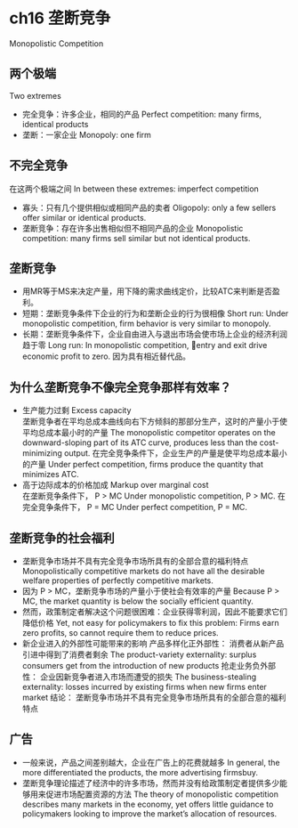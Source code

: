 # ch16 垄断竞争
Monopolistic Competition 
## 两个极端
Two extremes
- 完全竞争：许多企业，相同的产品
Perfect competition:  many firms, identical products
- 垄断：一家企业
Monopoly:  one firm
## 不完全竞争
在这两个极端之间
In between these extremes:  imperfect competition
- 寡头：只有几个提供相似或相同产品的卖者
Oligopoly:  only a few sellers offer similar or identical products. 
- 垄断竞争：存在许多出售相似但不相同产品的企业
Monopolistic competition:  many firms sell similar but not identical products. 
## 垄断竞争
- 用MR等于MS来决定产量，用下降的需求曲线定价，比较ATC来判断是否盈利。
- 短期：垄断竞争条件下企业的行为和垄断企业的行为很相像
Short run:  Under monopolistic competition, firm behavior is very similar to monopoly.
- 长期：垄断竞争条件下，企业自由进入与退出市场会使市场上企业的经济利润趋于零
Long run:  In monopolistic competition, entry and exit drive economic profit to zero. 
因为具有相近替代品。
## 为什么垄断竞争不像完全竞争那样有效率？
- 生产能力过剩
Excess capacity   
垄断竞争者在平均总成本曲线向右下方倾斜的那部分生产，这时的产量小于使平均总成本最小时的产量
The monopolistic competitor operates on the downward-sloping part of its ATC curve,  produces less than the cost-minimizing output. 
在完全竞争条件下，企业生产的产量是使平均总成本最小的产量
Under perfect competition, firms produce the quantity that minimizes ATC.  
- 高于边际成本的价格加成
Markup over marginal cost                                             
在垄断竞争条件下， P > MC
Under monopolistic competition, P > MC.
在完全竞争条件下， P = MC
Under perfect competition, P = MC. 
## 垄断竞争的社会福利
- 垄断竞争市场并不具有完全竞争市场所具有的全部合意的福利特点
Monopolistically competitive markets do not have all the desirable welfare properties of perfectly competitive markets.  
- 因为 P > MC，垄断竞争市场的产量小于使社会有效率的产量
Because P > MC, the market quantity is below the socially efficient quantity. 
- 然而，政策制定者解决这个问题很困难：企业获得零利润，因此不能要求它们降低价格
Yet, not easy for policymakers to fix this problem:  Firms earn zero profits, so cannot require them to reduce prices. 
- 新企业进入的外部性可能带来的影响
产品多样化正外部性：  消费者从新产品引进中得到了消费者剩余
The product-variety externality:  surplus consumers get from the introduction of new products
抢走业务负外部性：   企业因新竞争者进入市场而遭受的损失
The business-stealing externality:  losses incurred by existing firms when new firms enter market
结论：
垄断竞争市场并不具有完全竞争市场所具有的全部合意的福利特点
## 广告
- 一般来说，产品之间差别越大，企业在广告上的花费就越多
In general, the more differentiated the products, the more advertising firmsbuy.                                                                    
- 垄断竞争理论描述了经济中的许多市场，然而并没有给政策制定者提供多少能够用来促进市场配置资源的方法
The theory of monopolistic competition describes many markets in the economy, yet offers little guidance to policymakers looking to improve the market’s allocation of resources.  





